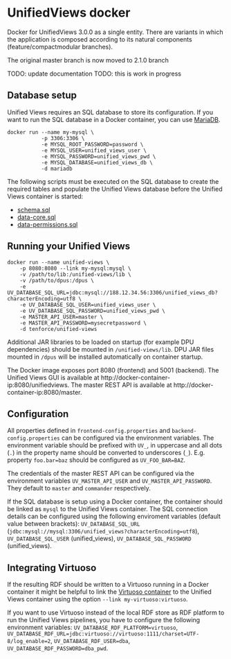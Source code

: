 # UnifiedViews docker
Docker for UnifiedViews 3.0.0 as a single entity.
There are variants in which the application is composed according to its natural components (feature/compactmodular branches).

The original master branch is now moved to 2.1.0 branch

TODO: update documentation 
TODO: this is work in progress

## Database setup
Unified Views requires an SQL database to store its configuration. If you want to run the SQL database in a Docker container, you can use [MariaDB](https://registry.hub.docker.com/_/mariadb/).

    docker run --name my-mysql \
               -p 3306:3306 \
               -e MYSQL_ROOT_PASSWORD=password \
               -e MYSQL_USER=unified_views_user \
               -e MYSQL_PASSWORD=unified_views_pwd \
               -e MYSQL_DATABASE=unified_views_db \
               -d mariadb

The following scripts must be executed on the SQL database to create the required tables and populate the Unified Views database before the Unified Views container is started:
- [schema.sql](https://raw.githubusercontent.com/UnifiedViews/Core/UV_Core_v2.1.0/db/mysql/schema.sql)
- [data-core.sql](https://raw.githubusercontent.com/UnifiedViews/Core/UV_Core_v2.1.0/db/mysql/data-core.sql)
- [data-permissions.sql](https://raw.githubusercontent.com/UnifiedViews/Core/UV_Core_v2.1.0/db/mysql/data-permissions.sql)

## Running your Unified Views
    docker run --name unified-views \
        -p 8080:8080 --link my-mysql:mysql \
        -v /path/to/lib:/unified-views/lib \
        -v /path/to/dpus:/dpus \
        -e UV_DATABASE_SQL_URL=jdbc:mysql://188.12.34.56:3306/unified_views_db?characterEncoding=utf8 \
        -e UV_DATABASE_SQL_USER=unified_views_user \
        -e UV_DATABASE_SQL_PASSWORD=unified_views_pwd \
        -e MASTER_API_USER=master \
        -e MASTER_API_PASSWORD=mysecretpassword \
        -d tenforce/unified-views

Additional JAR libraries to be loaded on startup (for example DPU dependencies) should be mounted in `/unified-views/lib`. DPU JAR files mounted in `/dpus` will be installed automatically on container startup.

The Docker image exposes port 8080 (frontend) and 5001 (backend). The Unified Views GUI is available at http://docker-container-ip:8080/unifiedviews. The master REST API is available at http://docker-container-ip:8080/master. 

## Configuration
All properties defined in `frontend-config.properties` and `backend-config.properties` can be configured via the environment variables. The environment variable should be prefixed with `UV_`, in uppercase and all dots (`.`) in the property name should be converted to underscores (`_`). E.g. property `foo.bar=baz` should be configured as `UV_FOO_BAR=BAZ`. 

The credentials of the master REST API can be configured via the environment variables `UV_MASTER_API_USER` and `UV_MASTER_API_PASSWORD`. They default to `master` and `commander` respectively.

If the SQL database is setup using a Docker container, the container should be linked as `mysql` to the Unified Views container. The SQL connection details can be configured using the following enviroment variables (default value between brackets): `UV_DATABASE_SQL_URL` (`jdbc:mysql://mysql:3306/unified_views?characterEncoding=utf8`), `UV_DATABASE_SQL_USER` (unified_views), `UV_DATABASE_SQL_PASSWORD` (unified_views).

## Integrating Virtuoso
If the resulting RDF should be written to a Virtuoso running in a Docker container it might be helpful to link the [Virtuoso container](https://hub.docker.com/r/tenforce/virtuoso/) to the Unified Views container using the option `--link my-virtuoso:virtuoso`.

If you want to use Virtuoso instead of the local RDF store as RDF platform to run the Unified Views pipelines, you have to configure the following environment variables: `UV_DATABASE_RDF_PLATFORM=virtuoso`, `UV_DATABASE_RDF_URL=jdbc:virtuoso://virtuoso:1111/charset=UTF-8/log_enable=2`, `UV_DATABASE_RDF_USER=dba`, `UV_DATABASE_RDF_PASSWORD=dba_pwd`.


